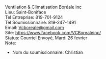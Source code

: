 Ventilation & Climatisation Boréale inc  
Lieu: Saint-Boniface  
Tel Entreprise: 819-701-9124  
Tel Soumissionnaire: 819-247-1491  
Email: Vcboreale@gmail.com  
Site: https://www.facebook.com/VCBorealeinc/  
Status: Courriel Envoyé, Mardi 26 fevrier  
Note:  
- Nom du soumissionnaire: Christian  